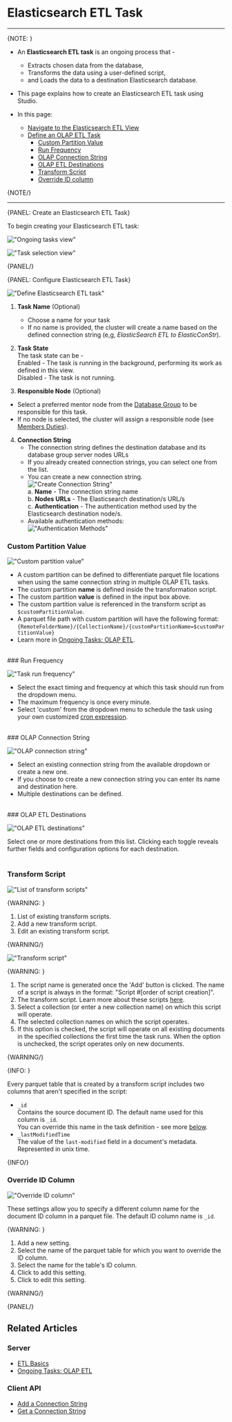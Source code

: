 ﻿# Elasticsearch ETL Task

---

{NOTE: }

* An **Elasticsearch ETL task** is an ongoing process that -  
    * Extracts chosen data from the database,  
    * Transforms the data using a user-defined script,  
    * and Loads the data to a destination Elasticsearch database.  
* This page explains how to create an Elasticsearch ETL task using Studio.  

* In this page:  
  * [Navigate to the Elasticsearch ETL View](../../../../studio/database/tasks/ongoing-tasks/olap-etl-task#navigate-to-the-olap-etl-view)
  * [Define an OLAP ETL Task](../../../../studio/database/tasks/ongoing-tasks/olap-etl-task#define-an-olap-etl-task)
      * [Custom Partition Value](../../../../studio/database/tasks/ongoing-tasks/olap-etl-task#custom-partition-value)
      * [Run Frequency](../../../../studio/database/tasks/ongoing-tasks/olap-etl-task#run-frequency)
      * [OLAP Connection String](../../../../studio/database/tasks/ongoing-tasks/olap-etl-task#olap-connection-string)
      * [OLAP ETL Destinations](../../../../studio/database/tasks/ongoing-tasks/olap-etl-task#olap-etl-destinations)
      * [Transform Script](../../../../studio/database/tasks/ongoing-tasks/olap-etl-task#transform-script)
      * [Override ID column](../../../../studio/database/tasks/ongoing-tasks/olap-etl-task#override-id-column)

{NOTE/}

---

{PANEL: Create an Elasticsearch ETL Task}

To begin creating your Elasticsearch ETL task:  

!["Ongoing tasks view"](images/ongoing-tasks-view.png "Ongoing tasks view")

!["Task selection view"](images/elasticsearch-etl-task-selection-view.png "Task selection view")

{PANEL/}

{PANEL: Configure Elasticsearch ETL Task}

!["Define Elasticsearch ETL task"](images/elasticsearch-etl-define-task.png "Define Elasticsearch ETL task")

1. **Task Name** (Optional)  
   * Choose a name for your task  
   * If no name is provided, the cluster will create a name based on the defined connection string (e,g, *ElasticSearch ETL to ElasticConStr*).  

2. **Task State**  
   The task state can be -  
   Enabled - The task is running in the background, performing its work as defined in this view.  
   Disabled - The task is not running.  

3. **Responsible Node** (Optional)  
  * Select a preferred mentor node from the [Database Group](../../../../studio/database/settings/manage-database-group) to be responsible for this task.  
  * If no node is selected, the cluster will assign a responsible node (see [Members Duties](../../../../studio/database/settings/manage-database-group#database-group-topology---members-duties)).  

4. **Connection String**  
   * The connection string defines the destination database and its database group server nodes URLs  
   * If you already created connection strings, you can select one from the list.  
   * You can create a new connection string.  
     !["Create Connection String"](images/elasticsearch-connection-string.png "Create Connection String")  
     a. **Name** - The connection string name  
     b. **Nodes URLs** - The Elasticsearch destination/s URL/s  
     c. **Authentication** - The authentication method used by the Elasticsearch destination node/s.  
   * Available authentication methods:  
     !["Authentication Methods"](images/elasticsearch-connection-string-authentication.png "Authentication Methods")  

### Custom Partition Value

!["Custom partition value"](images/olap-etl-2.png "Custom partition value")

* A custom partition can be defined to differentiate parquet file locations when 
using the same connection string in multiple OLAP ETL tasks.  
* The custom partition **name** is defined inside the transformation script.  
* The custom partition **value** is defined in the input box above.  
* The custom partition value is referenced in the transform script as 
`$customPartitionValue`.  
* A parquet file path with custom partition will have the following format:  
  `{RemoteFolderName}/{CollectionName}/{customPartitionName=$customPartitionValue}`  
* Learn more in [Ongoing Tasks: OLAP ETL](../../../../server/ongoing-tasks/etl/olap#the-custom-partition-value).  
<br/>
### Run Frequency

!["Task run frequency"](images/olap-etl-3.png "Task run frequency")

* Select the exact timing and frequency at which this task should run from the dropdown menu.  
* The maximum frequency is once every minute.  
* Select 'custom' from the dropdown menu to schedule the task using your own customized 
[cron expression](https://docs.oracle.com/cd/E12058_01/doc/doc.1014/e12030/cron_expressions.htm).  
<br/>
### OLAP Connection String

!["OLAP connection string"](images/olap-etl-4.png "OLAP connection string")

* Select an existing connection string from the available dropdown or create a new one.  
* If you choose to create a new connection string you can enter its name and destination here.  
* Multiple destinations can be defined.  
<br/>
### OLAP ETL Destinations

!["OLAP ETL destinations"](images/olap-etl-5.png "OLAP ETL destinations")

Select one or more destinations from this list. Clicking each toggle reveals further 
fields and configuration options for each destination.  
<br/>
### Transform Script

!["List of transform scripts"](images/olap-etl-6.png "List of transform scripts")

{WARNING: }

1. List of existing transform scripts.  
2. Add a new transform script.  
2. Edit an existing transform script.  

{WARNING/}

!["Transform script"](images/olap-etl-7.png "Transform script")

{WARNING: }

1. The script name is generated once the 'Add' button is clicked. The name of a script 
is always in the format: "Script #[order of script creation]".  
2. The transform script. Learn more about these scripts [here](../../../../server/ongoing-tasks/etl/raven#transformation-script-options).  
3. Select a collection (or enter a new collection name) on which this script will operate.  
4. The selected collection names on which the script operates.  
5. If this option is checked, the script will operate on all existing documents in the 
specified collections the first time the task runs. When the option is unchecked, the 
script operates only on new documents.  

{WARNING/}

{INFO: }

Every parquet table that is created by a transform script includes two columns that 
aren't specified in the script:  

* `_id`  
  Contains the source document ID. The default name used for this column is `_id`.  
  You can override this name in the task definition - see more 
  [below](../../../../studio/database/tasks/ongoing-tasks/olap-etl-task#override-id-column).  
* `_lastModifiedTime`  
  The value of the `last-modified` field in a document's metadata. Represented in unix time.  

{INFO/}
<br/>
### Override ID Column

!["Override ID column"](images/olap-etl-8.png "Override ID column")

These settings allow you to specify a different column name for the document ID column 
in a parquet file. The default ID column name is `_id`.  

{WARNING: }

1. Add a new setting.  
2. Select the name of the parquet table for which you want to override the ID column.  
3. Select the name for the table's ID column.  
4. Click to add this setting.  
5. Click to edit this setting.  

{WARNING/}

{PANEL/}

## Related Articles

### Server

- [ETL Basics](../../../../server/ongoing-tasks/etl/raven)  
- [Ongoing Tasks: OLAP ETL](../../../../server/ongoing-tasks/etl/olap)  

### Client API

- [Add a Connection String](../../../../client-api/operations/maintenance/connection-strings/add-connection-string)  
- [Get a Connection String](../../../../client-api/operations/maintenance/connection-strings/get-connection-string)  
